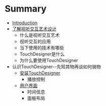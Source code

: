 # Summary

* [Introduction](README.md)
* [了解视听交互艺术设计](chapter1.md)
   * 什么是视听交互艺术
   * 视听交互的应用
   * 当下使用的技术有哪些
   * TouchDesigner是什么
   * 为什么要使用TouchDesigner
* 认识TouchDesigner--先知其物再谈如何骑物
   * [安装TouchDesigner](an_zhuang_touchdesigner.md)
       * 播放控制
   * [用户界面](yong_hu_jie_mian.md)
       * 时间信息
       * 面板布局

